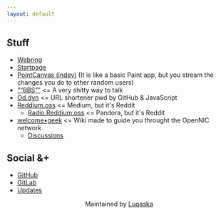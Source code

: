 ```yaml
---
layout: default
---
```


## Stuff
- [Webring](/ring)
- [Startpage](/start)
- [PointCanvas (indev)](http://pointcanvas.some.geek) (It is like a basic Paint app, but you stream the changes you do to other random users)
- [““BBS””](http://bbs.some.geek) <= A very shitty way to talk
- [Od.dyn](http://od.dyn) <= URL shortener pwd by GitHub & JavaScript
- [Reddium.oss](http://www.reddium.oss) <= Medium, but it's Reddit
  - [Radio.Reddium.oss](http://radio.reddium.oss) <= Pandora, but it's Reddit
- [welcome•geek](http://welcome.geek) <= Wiki made to guide you throught the OpenNIC network
  - [Discussions](http://forum.welcome.geek)

## Social &+
- [GitHub](https://github.com/someDOTgeek)
- [GitLab](https://gitlab.com/someDOTgeek)
- [Updates](https://koyu.space/@lucas/tagged/somedotgeek)

<div style="text-align:center">Maintained by <a href="http://lu.dyn">Luqaska</a></div>
